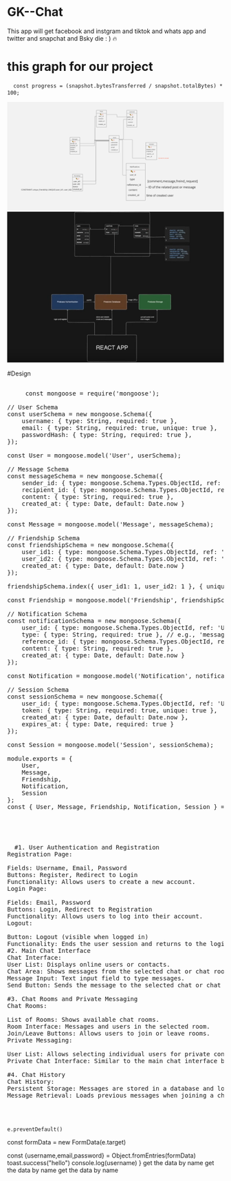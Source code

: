 
# GK--Chat
This app will get facebook and instgram and tiktok and whats app and twitter and snapchat and Bsky die : ) 🔥

# this graph for our project
      const progress = (snapshot.bytesTransferred / snapshot.totalBytes) * 100;
   
<img src="graph.png"/>
<img src="reacApp.PNG"/>

#Design
 <pre>

     const mongoose = require('mongoose');

// User Schema
const userSchema = new mongoose.Schema({
    username: { type: String, required: true },
    email: { type: String, required: true, unique: true },
    passwordHash: { type: String, required: true },
});

const User = mongoose.model('User', userSchema);

// Message Schema
const messageSchema = new mongoose.Schema({
    sender_id: { type: mongoose.Schema.Types.ObjectId, ref: 'User', required: true },
    recipient_id: { type: mongoose.Schema.Types.ObjectId, ref: 'User', required: true },
    content: { type: String, required: true },
    created_at: { type: Date, default: Date.now }
});

const Message = mongoose.model('Message', messageSchema);

// Friendship Schema
const friendshipSchema = new mongoose.Schema({
    user_id1: { type: mongoose.Schema.Types.ObjectId, ref: 'User', required: true },
    user_id2: { type: mongoose.Schema.Types.ObjectId, ref: 'User', required: true },
    created_at: { type: Date, default: Date.now }
});

friendshipSchema.index({ user_id1: 1, user_id2: 1 }, { unique: true }); // Ensure unique friendships

const Friendship = mongoose.model('Friendship', friendshipSchema);

// Notification Schema
const notificationSchema = new mongoose.Schema({
    user_id: { type: mongoose.Schema.Types.ObjectId, ref: 'User', required: true },
    type: { type: String, required: true }, // e.g., 'message', 'friend_request'
    reference_id: { type: mongoose.Schema.Types.ObjectId, required: true }, // e.g., message ID or post ID
    content: { type: String, required: true },
    created_at: { type: Date, default: Date.now }
});

const Notification = mongoose.model('Notification', notificationSchema);

// Session Schema
const sessionSchema = new mongoose.Schema({
    user_id: { type: mongoose.Schema.Types.ObjectId, ref: 'User', required: true },
    token: { type: String, required: true, unique: true },
    created_at: { type: Date, default: Date.now },
    expires_at: { type: Date, required: true }
});

const Session = mongoose.model('Session', sessionSchema);

module.exports = {
    User,
    Message,
    Friendship,
    Notification,
    Session
};
const { User, Message, Friendship, Notification, Session } = require('../models');

     
 </pre>



 <pre>

  #1. User Authentication and Registration
Registration Page:

Fields: Username, Email, Password
Buttons: Register, Redirect to Login
Functionality: Allows users to create a new account.
Login Page:

Fields: Email, Password
Buttons: Login, Redirect to Registration
Functionality: Allows users to log into their account.
Logout:

Button: Logout (visible when logged in)
Functionality: Ends the user session and returns to the login page.
#2. Main Chat Interface
Chat Interface:
User List: Displays online users or contacts.
Chat Area: Shows messages from the selected chat or chat room.
Message Input: Text input field to type messages.
Send Button: Sends the message to the selected chat or chat room.

#3. Chat Rooms and Private Messaging
Chat Rooms:

List of Rooms: Shows available chat rooms.
Room Interface: Messages and users in the selected room.
Join/Leave Buttons: Allows users to join or leave rooms.
Private Messaging:

User List: Allows selecting individual users for private conversations.
Private Chat Interface: Similar to the main chat interface but specific to the selected user.

#4. Chat History
Chat History:
Persistent Storage: Messages are stored in a database and loaded when the user revisits the chat or logs in.
Message Retrieval: Loads previous messages when joining a chat room or private conversation.

  
 </pre>
    e.preventDefault()
 const formData = new FormData(e.target)

 const {username,email,password} = Object.fromEntries(formData)
    toast.success("hello")
    console.log(username)
} get the data by name get the data by name get the data by name 
